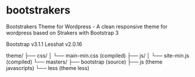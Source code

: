 bootstrakers
============

Bootstrakers Theme for Wordpress - A clean responsive theme for wordpress based on Strakers with Bootstrap 3


Bootstrap v3.1.1
Lesshat v2.0.16

theme/
├── css/
│   └── main-min.css (compiled)
├── js/
│   └── site-min.js (compiled)
└── masters/
    ├── bootstrap (source)
    ├── js (theme javascripts)
    └── less (theme less)
    
